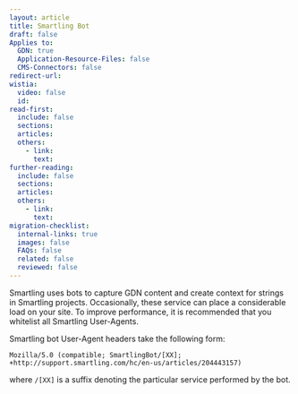 ```yaml
---
layout: article
title: Smartling Bot
draft: false
Applies to:
  GDN: true
  Application-Resource-Files: false
  CMS-Connectors: false
redirect-url:
wistia:
  video: false
  id:
read-first:
  include: false
  sections:
  articles:
  others:
    - link:
      text:
further-reading:
  include: false
  sections:
  articles:
  others:
    - link:
      text:
migration-checklist:
  internal-links: true
  images: false
  FAQs: false
  related: false
  reviewed: false
---
```



Smartling uses bots to capture GDN content and create context for strings in Smartling projects. Occasionally, these service can place a considerable load on your site. To improve performance, it is recommended that you whitelist all Smartling User-Agents.

Smartling bot User-Agent headers take the following form:

~~~
Mozilla/5.0 (compatible; SmartlingBot/[XX]; +http://support.smartling.com/hc/en-us/articles/204443157)
~~~

where `/[XX]` is a suffix denoting the particular service performed by the bot.
